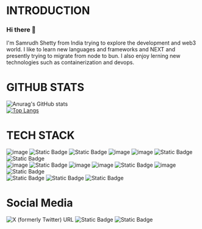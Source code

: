 # INTRODUCTION
### Hi there 👋

I'm Samrudh Shetty from India trying to explore the development and web3 world. I like to learn new languages and frameworks and NEXT and presently trying to migrate from node to bun. I also enjoy lerning new technologies such as containerization and devops.

# GITHUB STATS
![Anurag's GitHub stats](https://github-readme-stats.vercel.app/api?username=samrudh3125&show_icons=true&theme=dark)  
[![Top Langs](https://github-readme-stats.vercel.app/api/top-langs/?username=samrudh3125&theme=dark&layout=compact)](https://github.com/samrudh3125/github-readme-stats)


# TECH STACK
![image](https://github.com/samrudh3125/samrudh3125/assets/69446481/61b1a163-6bea-48b6-95ae-cd34fe82a68e)
![Static Badge](https://img.shields.io/badge/CSS-blue?style=for-the-badge&logo=CSS3&labelColor=1572B6)
![Static Badge](https://img.shields.io/badge/Tailwind_CSS-black?style=for-the-badge&logo=tailwind%20css)
![image](https://github.com/samrudh3125/samrudh3125/assets/69446481/5960e2c6-bdc7-4c16-bf43-73ef0a59123e)
![image](https://github.com/samrudh3125/samrudh3125/assets/69446481/cff4f04d-c2b4-4f10-9a9d-7f6ee0999bd3)
![Static Badge](https://img.shields.io/badge/TypeScript-black?style=for-the-badge&logo=Typescript)
![Static Badge](https://img.shields.io/badge/Python-blue?style=for-the-badge&logo=python&labelColor=black)<br>
![image](https://github.com/samrudh3125/samrudh3125/assets/69446481/2b41eeb7-3550-438a-aba4-753ef9ee6d51)
![Static Badge](https://img.shields.io/badge/NEXT-black?style=for-the-badge&logo=next.js&labelColor=black)
![image](https://github.com/samrudh3125/samrudh3125/assets/69446481/7a3ac8ad-f216-4b9f-b887-d632aea2e703)
![image](https://github.com/samrudh3125/samrudh3125/assets/69446481/07a119d4-59e3-49f1-a71c-634cdf557efd)
![Static Badge](https://img.shields.io/badge/PostgressSQL-blue?style=for-the-badge&logo=postgresql&labelColor=black)
![image](https://github.com/samrudh3125/samrudh3125/assets/69446481/605653a9-e516-499b-a257-a35bf7c3bb9b)
![Static Badge](https://img.shields.io/badge/Bun-Black?style=for-the-badge&logo=bun&labelColor=black)<br>
![Static Badge](https://img.shields.io/badge/Postman-orange?style=for-the-badge&logo=postman&labelColor=black)
![Static Badge](https://img.shields.io/badge/express-black?style=for-the-badge&logo=express&labelColor=black)
![Static Badge](https://img.shields.io/badge/solidity-red?style=for-the-badge&logo=solidity&labelColor=black)


# Social Media
![X (formerly Twitter) URL](https://img.shields.io/twitter/url?url=https%3A%2F%2Fx.com%2FSamrudh3125%3Ft%3Djqqo9VOLq1r3iLp00F1iuQ%26s%3D09)
![Static Badge](https://img.shields.io/badge/LinkedIn-blue?logo=linkedIn&link=https%3A%2F%2Fwww.linkedin.com%2Fin%2Fsamrudh-shetty-120188288%2F%3ForiginalSubdomain%3Din)
![Static Badge](https://img.shields.io/badge/Instagram-black?logo=Instagram&link=https%3A%2F%2Fwww.instagram.com%2Fsamrudh_s25%2F)

